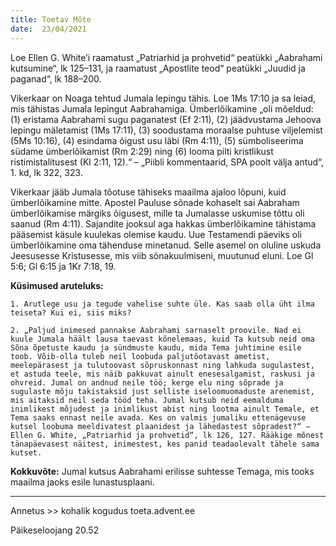 ```yaml
---
title: Toetav Mõte  
date:  23/04/2021  
---
```


Loe Ellen G. White’i raamatust „Patriarhid ja prohvetid“ peatükki „Aabrahami kutsumine“, lk 125–131, ja raamatust „Apostlite teod“ peatükki „Juudid ja paganad“, lk 188–200.

Vikerkaar on Noaga tehtud Jumala lepingu tähis. Loe 1Ms 17:10 ja sa leiad, mis tähistas Jumala lepingut Aabrahamiga. Ümberlõikamine „oli mõeldud: (1) eristama Aabrahami sugu paganatest (Ef 2:11), (2) jäädvustama Jehoova lepingu mäletamist (1Ms 17:11), (3) soodustama moraalse puhtuse viljelemist (5Ms 10:16), (4) esindama õigust usu läbi (Rm 4:11), (5) sümboliseerima südame ümberlõikamist (Rm 2:29) ning (6) looma pilti kristlikust ristimistalitusest (Kl 2:11, 12).“ – „Piibli kommentaarid, SPA poolt välja antud“, 1. kd, lk 322, 323.

Vikerkaar jääb Jumala tõotuse tähiseks maailma ajaloo lõpuni, kuid ümberlõikamine mitte. Apostel Pauluse sõnade kohaselt sai Aabraham ümberlõikamise märgiks õigusest, mille ta Jumalasse uskumise tõttu oli saanud (Rm 4:11). Sajandite jooksul aga hakkas ümberlõikamine tähistama pääsemist käsule kuulekas olemise kaudu. Uue Testamendi päeviks oli ümberlõikamine oma tähenduse minetanud. Selle asemel on oluline uskuda Jeesusesse Kristusesse, mis viib sõnakuulmiseni, muutunud eluni. Loe Gl 5:6; Gl 6:15 ja 1Kr 7:18, 19.

**Küsimused aruteluks:**

`1. Arutlege usu ja tegude vahelise suhte üle. Kas saab olla üht ilma teiseta? Kui ei, siis miks?`

`2. „Paljud inimesed pannakse Aabrahami sarnaselt proovile. Nad ei kuule Jumala häält lausa taevast kõnelemaas, kuid Ta kutsub neid oma Sõna õpetuste kaudu ja sündmuste kaudu, mida Tema juhtimine esile toob. Võib-olla tuleb neil loobuda paljutõotavast ametist, meelepärasest ja tulutoovast sõpruskonnast ning lahkuda sugulastest, et astuda teele, mis näib pakkuvat ainult enesesalgamist, raskusi ja ohvreid. Jumal on andnud neile töö; kerge elu ning sõprade ja sugulaste mõju takistaksid just selliste iseloomuomaduste arenemist, mis aitaksid neil seda tööd teha. Jumal kutsub neid eemalduma inimlikest mõjudest ja inimlikust abist ning lootma ainult Temale, et Tema saaks ennast neile avada. Kes on valmis jumaliku ettenägevuse kutsel loobuma meeldivatest plaanidest ja lähedastest sõpradest?“ – Ellen G. White, „Patriarhid ja prohvetid“, lk 126, 127. Rääkige mõnest tänapäevasest näitest, inimestest, kes panid teadaolevalt tähele sama kutset.`

**Kokkuvõte:** Jumal kutsus Aabrahami erilisse suhtesse Temaga, mis tooks maailma jaoks esile lunastusplaani.

---

Annetus >> kohalik kogudus toeta.advent.ee  

Päikeseloojang 20.52